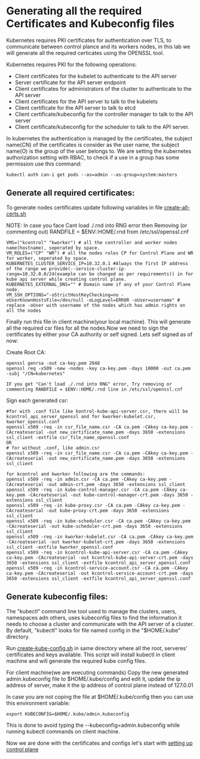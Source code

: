 # Generating all the required Certificates and Kubeconfig files
Kubernetes requires PKI certificates for authentication over TLS, to communicate between control plance and its workers nodes, in this lab we will generate all the required certicates using the OPENSSL tool.

Kubernetes requires PKI for the following operations:
* Client certificates for the kubelet to authenticate to the API server
* Server certificate for the API server endpoint
* Client certificates for administrators of the cluster to authenticate to the API server
* Client certificates for the API server to talk to the kubelets
* Client certificate for the API server to talk to etcd
* Client certificate/kubeconfig for the controller manager to talk to the API server
* Client certificate/kubeconfig for the scheduler to talk to the API server.

In kubernetes the authentication is managed by the certificates, the subject name(CN) of the certificates is consider as the user name, the subject name(O) is the group of the user belongs to.
We are setting the kubernetes authorization setting with RBAC, to check if a use in a group has some permission use this command:
```
kubectl auth can-i get pods --as=admin --as-group=system:masters
```

## Generate all required certificates:

To generate nodes certificates update following variables in file [create-all-certs.sh](scripts/certs/create-all-certs.sh)

NOTE: In case you face Cant load ./.rnd into RNG error then Removing (or commenting out) RANDFILE = $ENV::HOME/.rnd from /etc/ssl/openssl.cnf

```
VMS=("kcontrol" "kworker") # all the controller and worker nodes name(hostname), seperated by space.
VM_ROLES=("CP" "WR") # all the nodes roles CP for Control Plane and WR for worker, seperated by space.
KUBERNETES_CLUSTER_SERVICE_IP=10.32.0.1 #Always the first IP address of the range we provide(--service-cluster-ip-range=10.32.0.0/24(example can be changed as per requirements)) in for kube api server while creating control plane.
KUBERNETES_EXTERNAL_DNS="" # Domain name if any of your Control Plane node.
VM_SSH_OPTIONS="-oStrictHostKeyChecking=no -oUserKnownHostsFile=/dev/null -oLogLevel=ERROR -oUser=username" # replace -oUser with username of the nodes which has admin rights on all the nodes
```

Finally run this file in client machine(your local machine). This will generate all the required csr files for all the nodes.Now we need to sign the certificates by either your CA authority or self signed. Lets self signed as of now:

Create Root CA:
```
openssl genrsa -out ca-key.pem 2048
openssl req -x509 -new -nodes -key ca-key.pem -days 10000 -out ca.pem -subj "/CN=kubernetes"

IF you get "Can't load ./.rnd into RNG" error, Try removing or commenting RANDFILE = $ENV::HOME/.rnd line in /etc/ssl/openssl.cnf
```
Sign each generated csr:
```
#for with .conf file like kontrol-kube-api-server.csr, there will be kcontrol_api_server_openssl and for kworker-kubelet.csr, kworker_openssl.conf
openssl x509 -req -in csr_file_name.csr -CA ca.pem -CAkey ca-key.pem -CAcreateserial -out new_certificate_name.pem -days 3650 -extensions ssl_client -extfile csr_file_name_openssl.conf
OR
# for without .conf, like admin.csr
openssl x509 -req -in csr_file_name.csr -CA ca.pem -CAkey ca-key.pem -CAcreateserial -out new_certificate_name.pem -days 3650 -extensions ssl_client

for kcontrol and kworker following are the commands:
openssl x509 -req -in admin.csr -CA ca.pem -CAkey ca-key.pem -CAcreateserial -out admin-crt.pem -days 3650 -extensions ssl_client
openssl x509 -req -in kube-control-manager.csr -CA ca.pem -CAkey ca-key.pem -CAcreateserial -out kube-control-manager-crt.pem -days 3650 -extensions ssl_client
openssl x509 -req -in kube-proxy.csr -CA ca.pem -CAkey ca-key.pem -CAcreateserial -out kube-proxy-crt.pem -days 3650 -extensions ssl_client
openssl x509 -req -in kube-scheduler.csr -CA ca.pem -CAkey ca-key.pem -CAcreateserial -out kube-scheduler-crt.pem -days 3650 -extensions ssl_client
openssl x509 -req -in kworker-kubelet.csr -CA ca.pem -CAkey ca-key.pem -CAcreateserial -out kworker-kubelet-crt.pem -days 3650 -extensions ssl_client -extfile kworker_openssl.conf
openssl x509 -req -in kcontrol-kube-api-server.csr -CA ca.pem -CAkey ca-key.pem -CAcreateserial -out kcontrol-kube-api-server-crt.pem -days 3650 -extensions ssl_client -extfile kcontrol_api_server_openssl.conf
openssl x509 -req -in kcontrol-service-account.csr -CA ca.pem -CAkey ca-key.pem -CAcreateserial -out kcontrol-service-account-crt.pem -days 3650 -extensions ssl_client -extfile kcontrol_api_server_openssl.conf

```

## Generate kubeconfig files:
The "kubectl" command line tool used to manage the clusters, users, namespaces adn others, uses kubeconfig files to find the information it needs to choose a cluster and communicate with the API server of a cluster. By default, "kubectl" looks for file named config in the "$HOME/.kube" directory.

Run [create-kube-config.sh](../scripts/certs/create-kube-config.sh) in same directory where all the root, serveres' certificates and keys available. This script will install kubectl in client machine and will generate the required kube config files.


For client machine(we are executing commands) Copy the new generated admin.kubeconfig file to $HOME/.kube/config and edit it, update the ip address of server, make it the ip address of control plane instead of 127.0.01

In case you are not coping the file at $HOME/.kube/config then you can use this environment variable:
```
export KUBECONFIG=$HOME/.kube/admin.kubeconfig
```

This is done to avoid typing the --kubeconfig=admin.kubeconfig while running kubectl commands on client machine.

Now we are done with the certificates and configs let's start with [setting up control plane](02-setup-control-plane.md)